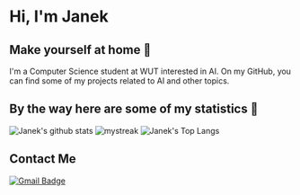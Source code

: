 # Hi, I'm Janek
## Make yourself at home :new_moon_with_face:

I'm a Computer Science student at WUT interested in AI. On my GitHub, you can find some of my projects related to AI and other topics. 

## By the way here are some of my statistics 🚀
![Janek's github stats](https://github-readme-stats.vercel.app/api?username=janekfilipecki&show_icons=true&theme=tokyonight)
<img src="https://github-readme-streak-stats.herokuapp.com/?user=janekfilipecki&theme=tokyonight" alt="mystreak"/>
![Janek's Top Langs](https://github-readme-stats.vercel.app/api/top-langs/?username=janekfilipecki&theme=tokyonight&layout=compact)

## Contact Me
[![Gmail Badge](https://img.shields.io/badge/-filipeckijan@gmail.com-blue?style=flat-roundedrectangle&logo=Gmail&logoColor=white&link=mailto:filipeckijan@gmail.com)](filipeckijan@gmail.com)
